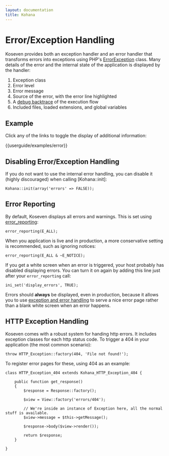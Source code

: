 ```yaml
---
layout: documentation
title: Kohana
---
```

# Error/Exception Handling

Koseven provides both an exception handler and an error handler that transforms errors into exceptions using PHP's [ErrorException](http://php.net/errorexception) class. Many details of the error and the internal state of the application is displayed by the handler:

1. Exception class
2. Error level
3. Error message
4. Source of the error, with the error line highlighted
5. A [debug backtrace](http://php.net/debug_backtrace) of the execution flow
6. Included files, loaded extensions, and global variables

## Example

Click any of the links to toggle the display of additional information:

<div>{{userguide/examples/error}}</div>

## Disabling Error/Exception Handling

If you do not want to use the internal error handling, you can disable it (highly discouraged) when calling [Kohana::init]:

    Kohana::init(array('errors' => FALSE));

## Error Reporting

By default, Koseven displays all errors and warnings. This is set using [error_reporting](http://php.net/error_reporting):

    error_reporting(E_ALL);

When you application is live and in production, a more conservative setting is recommended, such as ignoring notices:

    error_reporting(E_ALL & ~E_NOTICE);

If you get a white screen when an error is triggered, your host probably has disabled displaying errors. You can turn it on again by adding this line just after your `error_reporting` call:

    ini_set('display_errors', TRUE);

Errors should **always** be displayed, even in production, because it allows you to use [exception and error handling](/documentation/kohana/debugging.errors) to serve a nice error page rather than a blank white screen when an error happens.

## HTTP Exception Handling

Koseven comes with a robust system for handing http errors. It includes exception classes for each http status code. To trigger a 404 in your application (the most common scenario):

	throw HTTP_Exception::factory(404, 'File not found!');

To register error pages for these, using 404 as an example:

    class HTTP_Exception_404 extends Kohana_HTTP_Exception_404 {

        public function get_response()
        {
            $response = Response::factory();

            $view = View::factory('errors/404');

            // We're inside an instance of Exception here, all the normal stuff is available.
            $view->message = $this->getMessage();

            $response->body($view->render());

            return $response;
        }

    }
